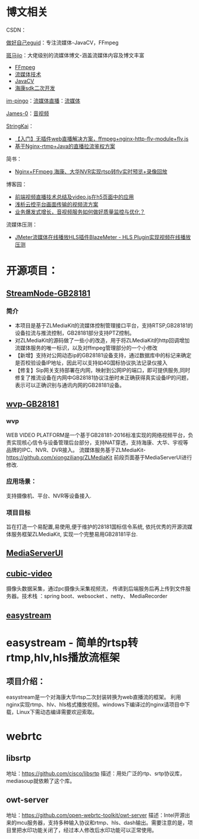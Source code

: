 # 博文相关

CSDN：

[做好自己eguid](https://blog.csdn.net/eguid_1)：专注流媒体-JavaCV，FFmpeg

[斑马jio](https://blog.csdn.net/weixin_40777510)：大佬级别的流媒体博文-涵盖流媒体内容及博文丰富

- [FFmpeg](https://blog.csdn.net/weixin_40777510/category_9674052.html)
- [流媒体技术](https://blog.csdn.net/weixin_40777510/category_9955331.html)
- [JavaCV](https://blog.csdn.net/weixin_40777510/category_9631008.html)
- [海康sdk二次开发](https://blog.csdn.net/weixin_40777510/category_9955475.html)

[im-pingo](https://blog.csdn.net/impingo)：[流媒体直播](https://blog.csdn.net/impingo/category_9217065.html)：[流媒体](https://blog.csdn.net/impingo/category_9216242.html)

[James-0](https://blog.csdn.net/smallhujiu)：[音视频](https://blog.csdn.net/smallhujiu/category_7742533.html)

[StringKai](https://blog.csdn.net/string_kai)：

- [【入门】无插件web直播解决方案，ffmpeg+nginx-http-flv-module+flv.js](https://blog.csdn.net/string_kai/article/details/100598268)
- [基于Nginx-rtmp+Java的直播拉流鉴权方案](https://blog.csdn.net/string_kai/article/details/101038941)

简书：

- [Nginx+FFmpeg 海康、大华NVR实现rtsp转flv实时预览+录像回放](https://www.jianshu.com/p/547dca89dd43)

博客园：

- [前端视频直播技术总结及video.js在h5页面中的应用](https://www.cnblogs.com/dreamsqin/p/12557070.html)
- [浅析云控平台画面传输的视频流方案](https://www.cnblogs.com/amap_tech/p/13924639.html)
- [业务爆发式增长，音视频服务如何做好质量监控与优化？](https://www.cnblogs.com/huaweiyun/p/14245043.html)

流媒体压测：

- [JMeter流媒体在线播放HLS插件BlazeMeter - HLS Plugin实现视频在线播放压测](https://www.cnblogs.com/lzyying/p/14168625.html)

# 开源项目：

## [StreamNode-GB28181](https://github.com/chatop2020/StreamNode-GB28181)

### 简介

- 本项目是基于ZLMediaKit的流媒体控制管理接口平台，支持RTSP,GB28181的设备拉流与推流控制，GB28181部分支持PTZ控制。
- 对ZLMediaKit的源码做了一些小的改造，用于将ZLMediaKit的http回调增加流媒体服务的唯一标识，以及对ffmpeg管理部分的一个小修改
- 【新增】支持对公网动态ip的GB28181设备支持，通过数据库中的标记来确定是否校验设备IP地址，因此可以支持如4G国标协议执法记录仪接入
- 【修复】Sip网关支持部署在内网，映射到公网IP的端口，即可提供服务,同时修复了推流设备在内网中GB28181协议注册时未正确获得真实设备IP的问题，表示可以正确识别与通讯内网的GB28181设备。

## [wvp-GB28181](https://github.com/648540858/wvp-GB28181)

### wvp

WEB VIDEO PLATFORM是一个基于GB28181-2016标准实现的网络视频平台，负责实现核心信令与设备管理后台部分，支持NAT穿透，支持海康、大华、宇视等品牌的IPC、NVR、DVR接入。
流媒体服务基于ZLMediaKit-https://github.com/xiongziliang/ZLMediaKit
前段页面基于MediaServerUI进行修改.

### 应用场景：

支持摄像机、平台、NVR等设备接入.

### 项目目标

旨在打造一个易配置,易使用,便于维护的28181国标信令系统, 依托优秀的开源流媒体服务框架ZLMediaKit, 实现一个完整易用GB28181平台.

## [MediaServerUI](https://gitee.com/kkkkk5G/MediaServerUI)

## [cubic-video](https://gitee.com/sanjiankethree/cubic-video)

摄像头数据采集，通过pc摄像头采集视频流， 传递到后端服务后再上传到文件服务器。技术栈 ：spring boot、websocket 、netty、 MediaRecorder

##  [easystream](https://gitee.com/AiShiYuShiJiePingXing/easystream)

# easystream - 简单的rtsp转rtmp,hlv,hls播放流框架

## 项目介绍：

easystream是一个对海康大华rtsp二次封装转换为web直播流的框架。
利用nginx实现rtmp、hlv、hls格式播放视频。windows下编译过的nginx请项目中下载，Linux下需动态编译需要欢迎索取。

# webrtc

## libsrtp

地址：https://github.com/cisco/libsrtp
描述：用处广泛的rtp、srtp协议库，mediasoup就依赖了这个库。

## owt-server

地址：https://github.com/open-webrtc-toolkit/owt-server
描述：Intel开源出来的mcu服务器，支持多种输入协议和rtmp、hls、dash输出。需要注意的是，项目里把水印功能关闭了，经过本人修改后水印功能可以正常使用。